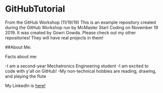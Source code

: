# GitHubTutorial
From the GitHub Workshop (11/19/19)
This is an example repository created during the GitHub Workshop run by McMaster Start Coding on November 19 2019. It was created by Gowri Gowda.
Please check out my other repositories! They will have real projects in them!

##About Me:

Facts about me:

-I am a second-year Mechatronics Engineering student
-I am excited to code with y'all on GitHub!
-My non-technical hobbies are reading, drawing, and playing the flute

My LinkedIn is [here!](https://www.linkedin.com/in/gowri-gowda/)